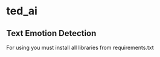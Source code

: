 # ted_ai
Text Emotion Detection
-----------------------------------
For using you must install all libraries from requirements.txt

